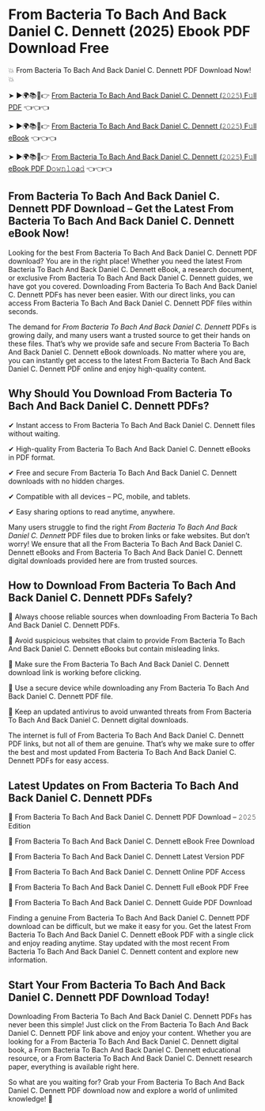 # From Bacteria To Bach And Back Daniel C. Dennett (2025) Ebook PDF Download Free

💥 From Bacteria To Bach And Back Daniel C. Dennett PDF Download Now! 💥

➤ ►🌍📚📱👉 [From Bacteria To Bach And Back Daniel C. Dennett (𝟸𝟶𝟸𝟻) F𝚞ll PDF](https://getpdf.xyz/from-bacteria-to-bach-and-back-daniel-c.-dennett) 👈👈👈


➤ ►🌍📚📱👉 [From Bacteria To Bach And Back Daniel C. Dennett (𝟸𝟶𝟸𝟻) F𝚞ll eBook](https://getpdf.xyz/from-bacteria-to-bach-and-back-daniel-c.-dennett) 👈👈👈


➤ ►🌍📚📱👉 [From Bacteria To Bach And Back Daniel C. Dennett (𝟸𝟶𝟸𝟻) F𝚞ll eBook PDF D𝚘𝚠𝚗𝚕𝚘a𝚍](https://getpdf.xyz/from-bacteria-to-bach-and-back-daniel-c.-dennett) 👈👈👈


## From Bacteria To Bach And Back Daniel C. Dennett PDF Download – Get the Latest From Bacteria To Bach And Back Daniel C. Dennett eBook Now!

Looking for the best From Bacteria To Bach And Back Daniel C. Dennett PDF download? You are in the right place! Whether you need the latest From Bacteria To Bach And Back Daniel C. Dennett eBook, a research document, or exclusive From Bacteria To Bach And Back Daniel C. Dennett guides, we have got you covered. Downloading From Bacteria To Bach And Back Daniel C. Dennett PDFs has never been easier. With our direct links, you can access From Bacteria To Bach And Back Daniel C. Dennett PDF files within seconds.

The demand for *From Bacteria To Bach And Back Daniel C. Dennett* PDFs is growing daily, and many users want a trusted source to get their hands on these files. That’s why we provide safe and secure From Bacteria To Bach And Back Daniel C. Dennett eBook downloads. No matter where you are, you can instantly get access to the latest From Bacteria To Bach And Back Daniel C. Dennett PDF online and enjoy high-quality content.

## Why Should You Download From Bacteria To Bach And Back Daniel C. Dennett PDFs?

✔ Instant access to From Bacteria To Bach And Back Daniel C. Dennett files without waiting.

✔ High-quality From Bacteria To Bach And Back Daniel C. Dennett eBooks in PDF format.

✔ Free and secure From Bacteria To Bach And Back Daniel C. Dennett downloads with no hidden charges.

✔ Compatible with all devices – PC, mobile, and tablets.

✔ Easy sharing options to read anytime, anywhere.

Many users struggle to find the right *From Bacteria To Bach And Back Daniel C. Dennett* PDF files due to broken links or fake websites. But don’t worry! We ensure that all the From Bacteria To Bach And Back Daniel C. Dennett eBooks and From Bacteria To Bach And Back Daniel C. Dennett digital downloads provided here are from trusted sources.

## How to Download From Bacteria To Bach And Back Daniel C. Dennett PDFs Safely?

📌 Always choose reliable sources when downloading From Bacteria To Bach And Back Daniel C. Dennett PDFs.

📌 Avoid suspicious websites that claim to provide From Bacteria To Bach And Back Daniel C. Dennett eBooks but contain misleading links.

📌 Make sure the From Bacteria To Bach And Back Daniel C. Dennett download link is working before clicking.

📌 Use a secure device while downloading any From Bacteria To Bach And Back Daniel C. Dennett PDF file.

📌 Keep an updated antivirus to avoid unwanted threats from From Bacteria To Bach And Back Daniel C. Dennett digital downloads.

The internet is full of From Bacteria To Bach And Back Daniel C. Dennett PDF links, but not all of them are genuine. That’s why we make sure to offer the best and most updated From Bacteria To Bach And Back Daniel C. Dennett PDFs for easy access.

## Latest Updates on From Bacteria To Bach And Back Daniel C. Dennett PDFs

🔹 From Bacteria To Bach And Back Daniel C. Dennett PDF Download – 𝟸𝟶𝟸𝟻 Edition

🔹 From Bacteria To Bach And Back Daniel C. Dennett eBook Free Download

🔹 From Bacteria To Bach And Back Daniel C. Dennett Latest Version PDF

🔹 From Bacteria To Bach And Back Daniel C. Dennett Online PDF Access

🔹 From Bacteria To Bach And Back Daniel C. Dennett Full eBook PDF Free

🔹 From Bacteria To Bach And Back Daniel C. Dennett Guide PDF Download

Finding a genuine From Bacteria To Bach And Back Daniel C. Dennett PDF download can be difficult, but we make it easy for you. Get the latest From Bacteria To Bach And Back Daniel C. Dennett eBook PDF with a single click and enjoy reading anytime. Stay updated with the most recent From Bacteria To Bach And Back Daniel C. Dennett content and explore new information.

## Start Your From Bacteria To Bach And Back Daniel C. Dennett PDF Download Today!

Downloading From Bacteria To Bach And Back Daniel C. Dennett PDFs has never been this simple! Just click on the From Bacteria To Bach And Back Daniel C. Dennett PDF link above and enjoy your content. Whether you are looking for a From Bacteria To Bach And Back Daniel C. Dennett digital book, a From Bacteria To Bach And Back Daniel C. Dennett educational resource, or a From Bacteria To Bach And Back Daniel C. Dennett research paper, everything is available right here.

So what are you waiting for? Grab your From Bacteria To Bach And Back Daniel C. Dennett PDF download now and explore a world of unlimited knowledge! 🚀